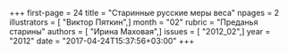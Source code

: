 +++
first-page = 24
title = "Старинные русские меры веса"
npages = 2
illustrators = [ "Виктор Пяткин",]
month = "02"
rubric = "Преданья старины"
authors = [ "Ирина Маховая",]
issues = [ "2012_02",]
year = "2012"
date = "2017-04-24T15:37:56+03:00"
+++
